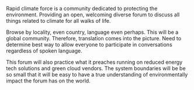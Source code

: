 Rapid climate force is a community dedicated to protecting the environment. Providing an open, welcoming diverse forum to discuss all things related to climate for all walks of life.

Browse by locality, even country, language even perhaps. This will be a global community. Therefore, translation comes into the picture. Need to determine best way to allow everyone to participate in conversations regardless of spoken language.

This forum will also practice what it preaches running on reduced energy tech solutions and green cloud vendors. The system boundaries will be be so small that it will be easy to have a true understanding of environmentally impact the forum has on the world.
